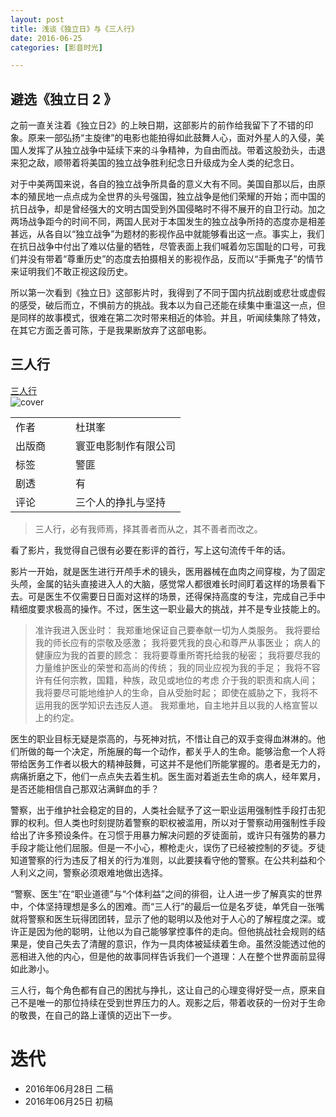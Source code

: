 ```yaml
---
layout: post
title: 浅谈《独立日》与《三人行》
date: 2016-06-25
categories: [影音时光]

---
```


## 避选《独立日 2 》

之前一直关注着《独立日2》的上映日期，这部影片的前作给我留下了不错的印象。原来一部弘扬“主旋律”的电影也能拍得如此鼓舞人心，面对外星人的入侵，美国人发挥了从独立战争中延续下来的斗争精神，为自由而战。带着这股劲头，击退来犯之敌，顺带着将美国的独立战争胜利纪念日升级成为全人类的纪念日。

对于中美两国来说，各自的独立战争所具备的意义大有不同。美国自那以后，由原本的殖民地一点点成为全世界的头号强国，独立战争是他们荣耀的开始；而中国的抗日战争，却是曾经强大的文明古国受到外国侵略时不得不展开的自卫行动。加之两场战争距今的时间不同，两国人民对于本国发生的独立战争所持的态度亦是相差甚远，从各自以“独立战争”为题材的影视作品中就能够看出这一点。事实上，我们在抗日战争中付出了难以估量的牺牲，尽管表面上我们喊着勿忘国耻的口号，可我们并没有带着“尊重历史”的态度去拍摄相关的影视作品，反而以“手撕鬼子”的情节来证明我们不敢正视这段历史。

所以第一次看到《独立日》这部影片时，我得到了不同于国内抗战剧或悲壮或虚假的感受，破后而立，不惧前方的挑战。我本以为自己还能在续集中重温这一点，但是同样的故事模式，很难在第二次时带来相近的体验。并且，听闻续集除了特效，在其它方面乏善可陈，于是我果断放弃了这部电影。

## 三人行

<html>
<body>
<div class="col-md-12">
          <div class="panel panel-primary">
            <div class="panel-heading">
             <a href="https://movie.douban.com/subject/26235349/" title="豆瓣链接 ">三人行</a>
            </div>
            <div class="panel-body">
              <div class="row">
                <div class="col-md-4 col-xs-12 center">
                  <img src="http://img31.mtime.cn/pi/2016/06/03/115317.47348018_220X220.jpg" alt="cover" class="img-thumbnail">
                </div>
                <div class="col-md-8 col-xs-12">
                  <table class="table table-bordered">
                    <tbody>
                      <tr><td style="width:80px;">作者</td><td>杜琪峯</td></tr>
                      <tr><td>出版商</td><td>寰亚电影制作有限公司</td></tr>
                      <tr><td>标签</td><td>警匪</td></tr>
                      <tr>
                        <td>剧透</td>
                        <td>有
                        </td></tr>
                      <tr><td>评论</td><td>三个人的挣扎与坚持</td></tr>
                    </tbody>
                  </table>
                </div>
              </div>  
            </div>
          </div>      
        </div>
</body>
</html>

> 三人行，必有我师焉，择其善者而从之，其不善者而改之。

看了影片，我觉得自己很有必要在影评的首行，写上这句流传千年的话。

影片一开始，就是医生进行开颅手术的镜头，医用器械在血肉之间穿梭，为了固定头颅，金属的钻头直接进入人的大脑，感觉常人都很难长时间盯着这样的场景看下去。可是医生不仅需要日日面对这样的场景，还得保持高度的专注，完成自己手中精细度要求极高的操作。不过，医生这一职业最大的挑战，并不是专业技能上的。

> 准许我进入医业时：
> 我郑重地保证自己要奉献一切为人类服务。
> 我将要给我的师长应有的崇敬及感激；
> 我将要凭我的良心和尊严从事医业；
> 病人的健康应为我的首要的顾念：
> 我将要尊重所寄托给我的秘密；
> 我将要尽我的力量维护医业的荣誉和高尚的传统；
> 我的同业应视为我的手足；
> 我将不容许有任何宗教，国籍，种族，政见或地位的考虑
> 介于我的职责和病人间；
> 我将要尽可能地维护人的生命，自从受胎时起；
> 即使在威胁之下，我将不运用我的医学知识去违反人道。
> 我郑重地，自主地并且以我的人格宣誓以上的约定。

医生的职业目标无疑是崇高的，与死神对抗，不惜让自己的双手变得血淋淋的。他们所做的每一个决定，所施展的每一个动作，都关乎人的生命。能够治愈一个人将带给医务工作者以极大的精神鼓舞，可这并不是他们所能掌握的。患者是无力的，病痛折磨之下，他们一点点失去着生机。医生面对着逝去生命的病人，经年累月，是否还能相信自己那双沾满鲜血的手？

警察，出于维护社会稳定的目的，人类社会赋予了这一职业运用强制性手段打击犯罪的权利。但人类也时刻提防着警察的职权被滥用，所以对于警察动用强制性手段给出了许多预设条件。在习惯于用暴力解决问题的歹徒面前，或许只有强势的暴力手段才能让他们屈服。但是一不小心，檫枪走火，误伤了已经被控制的歹徒。歹徒知道警察的行为违反了相关的行为准则，以此要挟看守他的警察。在公共利益和个人利义之间，警察必须艰难地做出选择。

“警察、医生”在“职业道德”与“个体利益”之间的徘徊，让人进一步了解真实的世界中，个体坚持理想是多么的困难。而“三人行”的最后一位是名歹徒，单凭自一张嘴就将警察和医生玩得团团转，显示了他的聪明以及他对于人心的了解程度之深。或许正是因为他的聪明，让他以为自己能够掌控事件的走向。但他挑战社会规则的结果是，使自己失去了清醒的意识，作为一具肉体被延续着生命。虽然没能透过他的恶相进入他的内心，但是他的故事同样告诉我们一个道理：人在整个世界面前显得如此渺小。

三人行，每个角色都有自己的困扰与挣扎，这让自己的心理变得好受一点，原来自己不是唯一的那位持续在受到世界压力的人。观影之后，带着收获的一份对于生命的敬畏，在自己的路上谨慎的迈出下一步。

# 迭代

* 2016年06月28日 二稿
* 2016年06月25日 初稿

